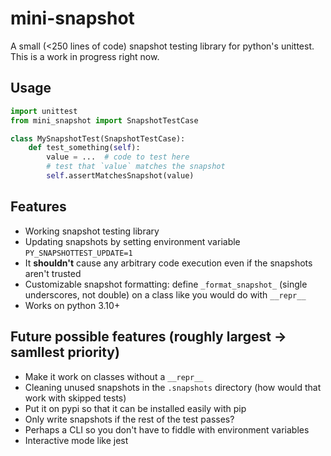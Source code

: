 # mini-snapshot
A small (<250 lines of code) snapshot testing library for python's unittest. This is a work in progress right now.

## Usage
```python
import unittest
from mini_snapshot import SnapshotTestCase

class MySnapshotTest(SnapshotTestCase):
    def test_something(self):
        value = ...  # code to test here
        # test that `value` matches the snapshot
        self.assertMatchesSnapshot(value)
```

## Features
- Working snapshot testing library
- Updating snapshots by setting environment variable `PY_SNAPSHOTTEST_UPDATE=1`
- It **shouldn't** cause any arbitrary code execution even if the snapshots aren't trusted
- Customizable snapshot formatting: define `_format_snapshot_` (single underscores, not double) on a class like you would do with `__repr__`
- Works on python 3.10+
## Future possible features (roughly largest -> samllest priority)
- Make it work on classes without a `__repr__`
- Cleaning unused snapshots in the `.snapshots` directory (how would that work with skipped tests)
- Put it on pypi so that it can be installed easily with pip
- Only write snapshots if the rest of the test passes?
- Perhaps a CLI so you don't have to fiddle with environment variables
- Interactive mode like jest
